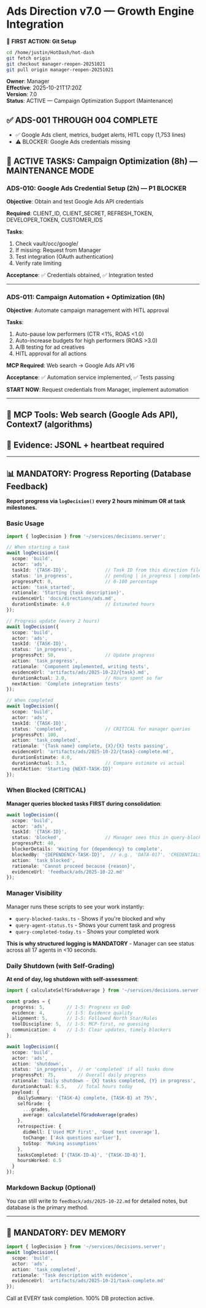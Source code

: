# Ads Direction v7.0 — Growth Engine Integration

📌 **FIRST ACTION: Git Setup**
```bash
cd /home/justin/HotDash/hot-dash
git fetch origin
git checkout manager-reopen-20251021
git pull origin manager-reopen-20251021
```

**Owner**: Manager  
**Effective**: 2025-10-21T17:20Z  
**Version**: 7.0  
**Status**: ACTIVE — Campaign Optimization Support (Maintenance)

## ✅ ADS-001 THROUGH 004 COMPLETE
- ✅ Google Ads client, metrics, budget alerts, HITL copy (1,753 lines)
- ⚠️ BLOCKER: Google Ads credentials missing

## 🔄 ACTIVE TASKS: Campaign Optimization (8h) — MAINTENANCE MODE

### ADS-010: Google Ads Credential Setup (2h) — P1 BLOCKER

**Objective**: Obtain and test Google Ads API credentials

**Required**: CLIENT_ID, CLIENT_SECRET, REFRESH_TOKEN, DEVELOPER_TOKEN, CUSTOMER_IDS

**Tasks**:
1. Check vault/occ/google/
2. If missing: Request from Manager
3. Test integration (OAuth authentication)
4. Verify rate limiting

**Acceptance**: ✅ Credentials obtained, ✅ Integration tested

---

### ADS-011: Campaign Automation + Optimization (6h)

**Objective**: Automate campaign management with HITL approval

**Tasks**:
1. Auto-pause low performers (CTR <1%, ROAS <1.0)
2. Auto-increase budgets for high performers (ROAS >3.0)
3. A/B testing for ad creatives
4. HITL approval for all actions

**MCP Required**: Web search → Google Ads API v16

**Acceptance**: ✅ Automation service implemented, ✅ Tests passing

**START NOW**: Request credentials from Manager, implement automation

---

## 🔧 MCP Tools: Web search (Google Ads API), Context7 (algorithms)
## 🚨 Evidence: JSONL + heartbeat required

---


## 📊 MANDATORY: Progress Reporting (Database Feedback)

**Report progress via `logDecision()` every 2 hours minimum OR at task milestones.**

### Basic Usage

```typescript
import { logDecision } from '~/services/decisions.server';

// When starting a task
await logDecision({
  scope: 'build',
  actor: 'ads',
  taskId: '{TASK-ID}',              // Task ID from this direction file
  status: 'in_progress',            // pending | in_progress | completed | blocked | cancelled
  progressPct: 0,                   // 0-100 percentage
  action: 'task_started',
  rationale: 'Starting {task description}',
  evidenceUrl: 'docs/directions/ads.md',
  durationEstimate: 4.0             // Estimated hours
});

// Progress update (every 2 hours)
await logDecision({
  scope: 'build',
  actor: 'ads',
  taskId: '{TASK-ID}',
  status: 'in_progress',
  progressPct: 50,                  // Update progress
  action: 'task_progress',
  rationale: 'Component implemented, writing tests',
  evidenceUrl: 'artifacts/ads/2025-10-22/{task}.md',
  durationActual: 2.0,              // Hours spent so far
  nextAction: 'Complete integration tests'
});

// When completed
await logDecision({
  scope: 'build',
  actor: 'ads',
  taskId: '{TASK-ID}',
  status: 'completed',              // CRITICAL for manager queries
  progressPct: 100,
  action: 'task_completed',
  rationale: '{Task name} complete, {X}/{X} tests passing',
  evidenceUrl: 'artifacts/ads/2025-10-22/{task}-complete.md',
  durationEstimate: 4.0,
  durationActual: 3.5,              // Compare estimate vs actual
  nextAction: 'Starting {NEXT-TASK-ID}'
});
```

### When Blocked (CRITICAL)

**Manager queries blocked tasks FIRST during consolidation**:

```typescript
await logDecision({
  scope: 'build',
  actor: 'ads',
  taskId: '{TASK-ID}',
  status: 'blocked',                // Manager sees this in query-blocked-tasks.ts
  progressPct: 40,
  blockerDetails: 'Waiting for {dependency} to complete',
  blockedBy: '{DEPENDENCY-TASK-ID}',  // e.g., 'DATA-017', 'CREDENTIALS-GOOGLE-ADS'
  action: 'task_blocked',
  rationale: 'Cannot proceed because {reason}',
  evidenceUrl: 'feedback/ads/2025-10-22.md'
});
```

### Manager Visibility

Manager runs these scripts to see your work instantly:
- `query-blocked-tasks.ts` - Shows if you're blocked and why
- `query-agent-status.ts` - Shows your current task and progress  
- `query-completed-today.ts` - Shows your completed work

**This is why structured logging is MANDATORY** - Manager can see status across all 17 agents in <10 seconds.


### Daily Shutdown (with Self-Grading)

**At end of day, log shutdown with self-assessment**:

```typescript
import { calculateSelfGradeAverage } from '~/services/decisions.server';

const grades = {
  progress: 5,        // 1-5: Progress vs DoD
  evidence: 4,        // 1-5: Evidence quality
  alignment: 5,       // 1-5: Followed North Star/Rules
  toolDiscipline: 5,  // 1-5: MCP-first, no guessing
  communication: 4    // 1-5: Clear updates, timely blockers
};

await logDecision({
  scope: 'build',
  actor: 'ads',
  action: 'shutdown',
  status: 'in_progress',  // or 'completed' if all tasks done
  progressPct: 75,        // Overall daily progress
  rationale: 'Daily shutdown - {X} tasks completed, {Y} in progress',
  durationActual: 6.5,    // Total hours today
  payload: {
    dailySummary: '{TASK-A} complete, {TASK-B} at 75%',
    selfGrade: {
      ...grades,
      average: calculateSelfGradeAverage(grades)
    },
    retrospective: {
      didWell: ['Used MCP first', 'Good test coverage'],
      toChange: ['Ask questions earlier'],
      toStop: 'Making assumptions'
    },
    tasksCompleted: ['{TASK-ID-A}', '{TASK-ID-B}'],
    hoursWorked: 6.5
  }
});
```

### Markdown Backup (Optional)

You can still write to `feedback/ads/2025-10-22.md` for detailed notes, but database is the primary method.

---
## 🔧 MANDATORY: DEV MEMORY

```typescript
import { logDecision } from '~/services/decisions.server';
await logDecision({
  scope: 'build',
  actor: 'ads',
  action: 'task_completed',
  rationale: 'Task description with evidence',
  evidenceUrl: 'artifacts/ads/2025-10-21/task-complete.md'
});
```

Call at EVERY task completion. 100% DB protection active.
